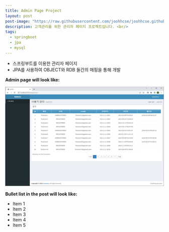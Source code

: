 ```yaml
---
title: Admin Page Project
layout: post
post-image: "https://raw.githubusercontent.com/joohhcse/joohhcse.github.io/master/assets/images/adminPage1.PNG"
description: 고객관리를 위한 관리자 페이지 프로젝트입니다. <br/>
tags:
  - springboot
  - jpa
  - mysql
---
```


- 스프링부트를 이용한 관리자 페이지
- JPA를 사용하여 OBJECT와 RDB 둘간의 매핑을 통해 개발

**Admin page will look like:**<br>

<img src="https://raw.githubusercontent.com/joohhcse/joohhcse.github.io/master/assets/images/adminPage2.PNG" width="560" height="315" class="giphy-embed" allowFullScreen/>

**Bullet list in the post will look like:**

- Item 1
- Item 2
- Item 3
- Item 4
- Item 5

